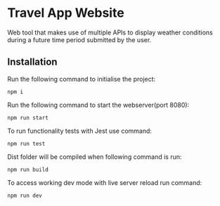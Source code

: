 # Travel App Website

Web tool that makes use of multiple APIs to display weather conditions during a future time period submitted by the user.

## Installation

Run the following command to initialise the project:

```
npm i
```

Run the following command to start the webserver(port 8080):

```
npm run start
```

To run functionality tests with Jest use command:

```
npm run test
```

Dist folder will be compiled when following command is run:

```
npm run build
```

To access working dev mode with live server reload run command:

```
npm run dev
```
